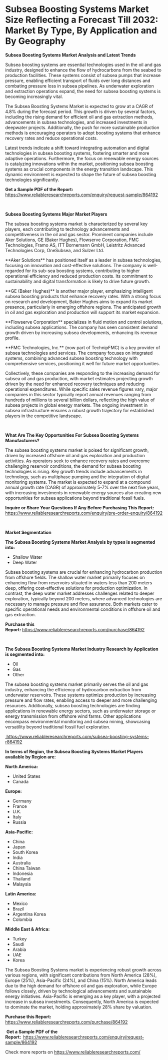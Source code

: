 <p><h1>Subsea Boosting Systems Market Size Reflecting a Forecast Till 2032: Market By Type, By Application and By Geography</h1></p><p><strong>Subsea Boosting Systems Market Analysis and Latest Trends</strong></p>
<p><p>Subsea boosting systems are essential technologies used in the oil and gas industry, designed to enhance the flow of hydrocarbons from the seabed to production facilities. These systems consist of subsea pumps that increase pressure, enabling efficient transport of fluids over long distances and combating pressure loss in subsea pipelines. As underwater exploration and extraction operations expand, the need for subsea boosting systems is becoming increasingly vital.</p><p>The Subsea Boosting Systems Market is expected to grow at a CAGR of 4.8% during the forecast period. This growth is driven by several factors, including the rising demand for efficient oil and gas extraction methods, advancements in subsea technologies, and increased investments in deepwater projects. Additionally, the push for more sustainable production methods is encouraging operators to adopt boosting systems that enhance recovery rates and reduce operational costs. </p><p>Latest trends indicate a shift toward integrating automation and digital technologies in subsea boosting systems, fostering smarter and more adaptive operations. Furthermore, the focus on renewable energy sources is catalyzing innovations within the market, positioning subsea boosting systems as crucial components in the energy transition landscape. This dynamic environment is expected to shape the future of subsea boosting technologies significantly.</p></p>
<p><strong>Get a Sample PDF of the Report:&nbsp;</strong> <a href="https://www.reliableresearchreports.com/enquiry/request-sample/864192?utm_campaign=2187&utm_medium=2&utm_source=Github&utm_content=ia&utm_term=20022025&utm_id=subsea-boosting-systems">https://www.reliableresearchreports.com/enquiry/request-sample/864192</a></p>
<p>&nbsp;</p>
<p><strong>Subsea Boosting Systems Major Market Players</strong></p>
<p><p>The subsea boosting systems market is characterized by several key players, each contributing to technology advancements and competitiveness in the oil and gas sector. Prominent companies include Aker Solutions, GE (Baker Hughes), Flowserve Corporation, FMC Technologies, Framo AS, ITT Bornemann GmbH, Leistritz Advanced Technologies Corp, OneSubsea, and Sulzer Ltd.</p><p>**Aker Solutions** has positioned itself as a leader in subsea technologies, focusing on innovation and cost-effective solutions. The company is well-regarded for its sub-sea boosting systems, contributing to higher operational efficiency and reduced production costs. Its commitment to sustainability and digital transformation is likely to drive future growth.</p><p>**GE (Baker Hughes)** is another major player, emphasizing intelligent subsea boosting products that enhance recovery rates. With a strong focus on research and development, Baker Hughes aims to expand its market presence, particularly in emerging offshore regions. The anticipated growth in oil and gas exploration and production will support its market expansion.</p><p>**Flowserve Corporation** specializes in fluid motion and control solutions, including subsea applications. The company has seen consistent demand growth driven by increasing subsea developments, enhancing its revenue profile.</p><p>**FMC Technologies, Inc.** (now part of TechnipFMC) is a key provider of subsea technologies and services. The company focuses on integrated systems, combining advanced subsea boosting technology with comprehensive services, positioning it well for future market opportunities.</p><p>Collectively, these companies are responding to the increasing demand for subsea oil and gas production, with market estimates projecting growth driven by the need for enhanced recovery techniques and reducing operational expenditures. While specific sales revenue figures vary, major companies in this sector typically report annual revenues ranging from hundreds of millions to several billion dollars, reflecting the high value of subsea projects in global energy markets. The ongoing investment in subsea infrastructure ensures a robust growth trajectory for established players in the competitive landscape.</p></p>
<p>&nbsp;</p>
<p><strong>What Are The Key Opportunities For Subsea Boosting Systems Manufacturers?</strong></p>
<p><p>The subsea boosting systems market is poised for significant growth, driven by increased offshore oil and gas exploration and production activities. As operators seek to enhance recovery rates and overcome challenging reservoir conditions, the demand for subsea boosting technologies is rising. Key growth trends include advancements in technology, such as multiphase pumping and the integration of digital monitoring systems. The market is expected to expand at a compound annual growth rate (CAGR) of approximately 5-7% over the next five years, with increasing investments in renewable energy sources also creating new opportunities for subsea applications beyond traditional fossil fuels.</p></p>
<p><strong>Inquire or Share Your Questions If Any Before Purchasing This Report:</strong> <a href="https://www.reliableresearchreports.com/enquiry/pre-order-enquiry/864192?utm_campaign=2187&utm_medium=2&utm_source=Github&utm_content=ia&utm_term=20022025&utm_id=subsea-boosting-systems">https://www.reliableresearchreports.com/enquiry/pre-order-enquiry/864192</a></p>
<p>&nbsp;</p>
<p><strong>Market Segmentation</strong></p>
<p><strong>The Subsea Boosting Systems Market Analysis by types is segmented into:</strong></p>
<p><ul><li>Shallow Water</li><li>Deep Water</li></ul></p>
<p><p>Subsea boosting systems are crucial for enhancing hydrocarbon production from offshore fields. The shallow water market primarily focuses on enhancing flow from reservoirs situated in waters less than 200 meters deep, offering cost-effective solutions for production optimization. In contrast, the deep water market addresses challenges related to deeper exploration, typically beyond 200 meters, where advanced technologies are necessary to manage pressure and flow assurance. Both markets cater to specific operational needs and environmental conditions in offshore oil and gas extraction.</p></p>
<p><strong>Purchase this Report:&nbsp;</strong><a href="https://www.reliableresearchreports.com/purchase/864192?utm_campaign=2187&utm_medium=2&utm_source=Github&utm_content=ia&utm_term=20022025&utm_id=subsea-boosting-systems">https://www.reliableresearchreports.com/purchase/864192</a></p>
<p>&nbsp;</p>
<p><strong>The Subsea Boosting Systems Market Industry Research by Application is segmented into:</strong></p>
<p><ul><li>Oil</li><li>Gas</li><li>Other</li></ul></p>
<p><p>The subsea boosting systems market primarily serves the oil and gas industry, enhancing the efficiency of hydrocarbon extraction from underwater reservoirs. These systems optimize production by increasing pressure and flow rates, enabling access to deeper and more challenging resources. Additionally, subsea boosting technologies are finding applications in renewable energy sectors, such as underwater storage or energy transmission from offshore wind farms. Other applications encompass environmental monitoring and subsea mining, showcasing versatility beyond traditional fossil fuel exploration.</p></p>
<p><a href="https://www.reliableresearchreports.com/subsea-boosting-systems-r864192?utm_campaign=2187&utm_medium=2&utm_source=Github&utm_content=ia&utm_term=20022025&utm_id=subsea-boosting-systems">&nbsp;https://www.reliableresearchreports.com/subsea-boosting-systems-r864192</a></p>
<p><strong>In terms of Region, the Subsea Boosting Systems Market Players available by Region are:</strong></p>
<p>
    <p> <strong> North America: </strong>
        <ul>
            <li>United States</li>
            <li>Canada</li>
        </ul>
        </p> 
    <p> <strong> Europe: </strong>
        <ul>
            <li>Germany</li>
            <li>France</li>
            <li>U.K.</li>
            <li>Italy</li>
            <li>Russia</li>
        </ul>
        </p> 
    <p> <strong> Asia-Pacific: </strong>
        <ul>
            <li>China</li>
            <li>Japan</li>
            <li>South Korea</li>
            <li>India</li>
            <li>Australia</li>
            <li>China Taiwan</li>
            <li>Indonesia</li>
            <li>Thailand</li>
            <li>Malaysia</li>
        </ul>
        </p> 
    <p> <strong> Latin America: </strong>
        <ul>
            <li>Mexico</li>
            <li>Brazil</li>
            <li>Argentina Korea</li>
            <li>Colombia</li>
        </ul>
        </p> 
    <p> <strong> Middle East & Africa: </strong>
        <ul>
            <li>Turkey</li>
            <li>Saudi</li>
            <li>Arabia</li>
            <li>UAE</li>
            <li>Korea</li>
        </ul>
    </p>
    </p>
<p><p>The Subsea Boosting Systems market is experiencing robust growth across various regions, with significant contributions from North America (28%), Europe (25%), Asia-Pacific (24%), and China (15%). North America leads due to the high demand for offshore oil and gas exploration, while Europe follows closely, driven by technological advancements and sustainable energy initiatives. Asia-Pacific is emerging as a key player, with a projected increase in subsea investments. Consequently, North America is expected to dominate the market, holding approximately 28% share by valuation.</p></p>
<p><strong>Purchase this Report: </strong><a href="https://www.reliableresearchreports.com/purchase/864192?utm_campaign=2187&utm_medium=2&utm_source=Github&utm_content=ia&utm_term=20022025&utm_id=subsea-boosting-systems">https://www.reliableresearchreports.com/purchase/864192</a></p>
<p>&nbsp;<strong>Get a Sample PDF of the Report:&nbsp;&nbsp;</strong><a href="https://www.reliableresearchreports.com/enquiry/request-sample/864192?utm_campaign=2187&utm_medium=2&utm_source=Github&utm_content=ia&utm_term=20022025&utm_id=subsea-boosting-systems">https://www.reliableresearchreports.com/enquiry/request-sample/864192</a></p>
<p><strong></strong></p>
<p>Check more reports on <a href="https://www.reliableresearchreports.com/?utm_campaign=2187&utm_medium=2&utm_source=Github&utm_content=ia&utm_term=20022025&utm_id=subsea-boosting-systems">https://www.reliableresearchreports.com/</a></p>